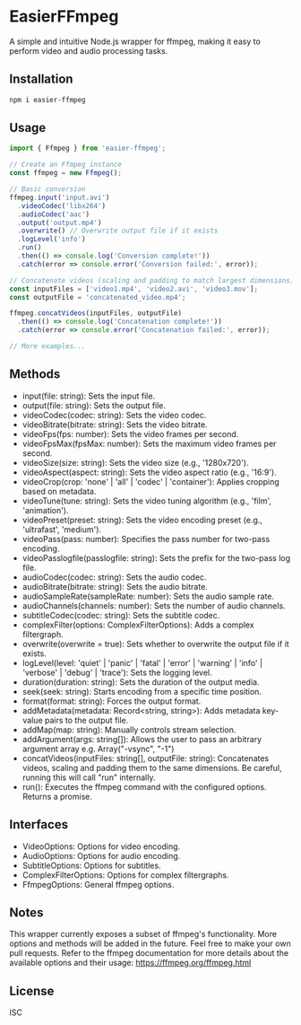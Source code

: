 # EasierFFmpeg

A simple and intuitive Node.js wrapper for ffmpeg, making it easy to perform video and audio processing tasks.

## Installation

```bash
npm i easier-ffmpeg
```

## Usage
```typescript
import { Ffmpeg } from 'easier-ffmpeg';

// Create an Ffmpeg instance
const ffmpeg = new Ffmpeg();

// Basic conversion
ffmpeg.input('input.avi')
  .videoCodec('libx264')
  .audioCodec('aac')
  .output('output.mp4')
  .overwrite() // Overwrite output file if it exists
  .logLevel('info')
  .run()
  .then(() => console.log('Conversion complete!'))
  .catch(error => console.error('Conversion failed:', error));

// Concatenate videos (scaling and padding to match largest dimensions)
const inputFiles = ['video1.mp4', 'video2.avi', 'video3.mov'];
const outputFile = 'concatenated_video.mp4';

ffmpeg.concatVideos(inputFiles, outputFile)
  .then(() => console.log('Concatenation complete!'))
  .catch(error => console.error('Concatenation failed:', error));

// More examples...
```

## Methods
- input(file: string): Sets the input file.
- output(file: string): Sets the output file.
- videoCodec(codec: string): Sets the video codec.
- videoBitrate(bitrate: string): Sets the video bitrate.
- videoFps(fps: number): Sets the video frames per second.
- videoFpsMax(fpsMax: number): Sets the maximum video frames per second.
- videoSize(size: string): Sets the video size (e.g., '1280x720').
- videoAspect(aspect: string): Sets the video aspect ratio (e.g., '16:9').
- videoCrop(crop: 'none' | 'all' | 'codec' | 'container'): Applies cropping based on metadata.
- videoTune(tune: string): Sets the video tuning algorithm (e.g., 'film', 'animation').
- videoPreset(preset: string): Sets the video encoding preset (e.g., 'ultrafast', 'medium').
- videoPass(pass: number): Specifies the pass number for two-pass encoding.
- videoPasslogfile(passlogfile: string): Sets the prefix for the two-pass log file.
- audioCodec(codec: string): Sets the audio codec.
- audioBitrate(bitrate: string): Sets the audio bitrate.
- audioSampleRate(sampleRate: number): Sets the audio sample rate.
- audioChannels(channels: number): Sets the number of audio channels.
- subtitleCodec(codec: string): Sets the subtitle codec.
- complexFilter(options: ComplexFilterOptions): Adds a complex filtergraph.
- overwrite(overwrite = true): Sets whether to overwrite the output file if it exists.
- logLevel(level: 'quiet' | 'panic' | 'fatal' | 'error' | 'warning' | 'info' | 'verbose' | 'debug' | 'trace'): Sets the logging level.
- duration(duration: string): Sets the duration of the output media.
- seek(seek: string): Starts encoding from a specific time position.
- format(format: string): Forces the output format.
- addMetadata(metadata: Record<string, string>): Adds metadata key-value pairs to the output file.
- addMap(map: string): Manually controls stream selection.
- addArgument(args: string[]): Allows the user to pass an arbitrary argument array e.g. Array("-vsync", "-1")
- concatVideos(inputFiles: string[], outputFile: string): Concatenates videos, scaling and padding them to the same dimensions. Be careful, running this will call "run" internally. 
- run(): Executes the ffmpeg command with the configured options. Returns a promise.

## Interfaces
- VideoOptions: Options for video encoding.
- AudioOptions: Options for audio encoding.
- SubtitleOptions: Options for subtitles.
- ComplexFilterOptions: Options for complex filtergraphs.
- FfmpegOptions: General ffmpeg options.

## Notes
This wrapper currently exposes a subset of ffmpeg's functionality. More options and methods will be added in the future. Feel free to make your own pull requests.
Refer to the ffmpeg documentation for more details about the available options and their usage: https://ffmpeg.org/ffmpeg.html

## License
ISC
